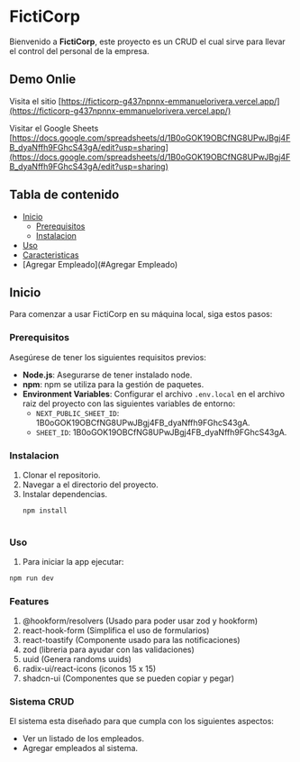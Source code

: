 # FictiCorp

Bienvenido a **FictiCorp**, este proyecto es un CRUD el cual sirve para llevar el control del personal de la empresa.

## Demo Onlie
Visita el sitio [https://ficticorp-g437npnnx-emmanuelorivera.vercel.app/](https://ficticorp-g437npnnx-emmanuelorivera.vercel.app/)

Visitar el Google Sheets [https://docs.google.com/spreadsheets/d/1B0oGOK19OBCfNG8UPwJBgj4FB_dyaNffh9FGhcS43gA/edit?usp=sharing](https://docs.google.com/spreadsheets/d/1B0oGOK19OBCfNG8UPwJBgj4FB_dyaNffh9FGhcS43gA/edit?usp=sharing)

## Tabla de contenido

- [Inicio](#Inicio)
  - [Prerequisitos](#prerequisitos)
  - [Instalacion](#instalacion)
- [Uso](#uso)
- [Caracteristicas](#caracteristicas)
- [Agregar Empleado](#Agregar Empleado)

## Inicio

Para comenzar a usar FictiCorp en su máquina local, siga estos pasos:

### Prerequisitos

Asegúrese de tener los siguientes requisitos previos:

- **Node.js**: Asegurarse de tener instalado node.
- **npm**: npm se utiliza para la gestión de paquetes.
- **Environment Variables**: Configurar el archivo `.env.local` en el archivo raiz del proyecto con las siguientes variables de entorno:
  - `NEXT_PUBLIC_SHEET_ID`: 1B0oGOK19OBCfNG8UPwJBgj4FB_dyaNffh9FGhcS43gA.
  - `SHEET_ID`: 1B0oGOK19OBCfNG8UPwJBgj4FB_dyaNffh9FGhcS43gA.


### Instalacion
1. Clonar el repositorio.
2. Navegar a el directorio del proyecto.
3. Instalar dependencias.
   ```sh
   npm install
  
### Uso
1. Para iniciar la app ejecutar:
```sh
npm run dev
```

### Features
1. @hookform/resolvers (Usado para poder usar zod y hookform)
2. react-hook-form (Simplifica el uso de formularios)
3. react-toastify (Componente usado para las notificaciones)
4. zod (libreria para ayudar con las validaciones)
5. uuid (Genera randoms uuids)
6. radix-ui/react-icons (iconos 15 x 15)
7. shadcn-ui (Componentes que se pueden copiar y pegar)


### Sistema CRUD
El sistema esta diseñado para que cumpla con los siguientes aspectos:

- Ver un listado de los empleados.
- Agregar empleados al sistema.



 
